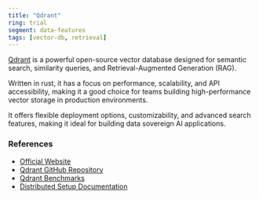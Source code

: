 ```yaml
---
title: "Qdrant"
ring: trial
segment: data-features
tags: [vector-db, retrieval]
---
```


[Qdrant](https://qdrant.tech/) is a powerful open-source vector database designed for semantic search, similarity queries, and Retrieval-Augmented Generation (RAG). 

Written in rust, it has a focus on performance, scalability, and API accessibility, making it a good choice for teams building high-performance vector storage in production environments.

It offers flexible deployment options, customizability, and advanced search features, making it ideal for building data sovereign AI applications.


### References

- [Official Website](https://qdrant.tech/)
- [Qdrant GitHub Repository](https://github.com/qdrant/qdrant)
- [Qdrant Benchmarks](https://qdrant.tech/benchmarks/)
- [Distributed Setup Documentation](https://qdrant.tech/documentation/guides/distributed-setup/)
